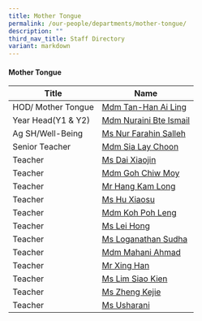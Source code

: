 ```yaml
---
title: Mother Tongue
permalink: /our-people/departments/mother-tongue/
description: ""
third_nav_title: Staff Directory
variant: markdown
---
```

#### Mother Tongue

| Title | Name |
|---|---|
| HOD/ Mother Tongue | [Mdm Tan-Han Ai Ling](han_ai_ling@moe.edu.sg) |
| Year Head(Y1 & Y2) | [Mdm Nuraini Bte Ismail](nuraini_ismail_a@moe.edu.sg) |
| Ag SH/Well-Being  | [Ms Nur Farahin Salleh](nur_farahin_salleh@moe.edu.sg) |
| Senior Teacher | [Mdm Sia Lay Choon](sia_lay_choon@moe.edu.sg) |
| Teacher | [Ms Dai Xiaojin](dai_xiao_jin@moe.edu.sg) |
| Teacher | [Mdm Goh Chiw Moy](goh_chiw_moy@moe.edu.sg) |
| Teacher | [Mr Hang Kam Long ](hang_kam_long@moe.edu.sg) |
| Teacher | [Ms Hu Xiaosu](hu_xiaosu@moe.edu.sg) |
| Teacher  | [Mdm Koh Poh Leng](koh_poh_leng@moe.edu.sg)  |
| Teacher | [Ms Lei Hong](lei_hong@moe.edu.sg)  |
| Teacher | [Ms Loganathan Sudha](loganathan_sudha@moe.edu.sg)  |
| Teacher  | [Mdm Mahani Ahmad](mahani_ahmad@moe.edu.sg) |
| Teacher  | [Mr Xing Han](xing_han@moe.edu.sg) |
| Teacher  | [Ms Lim Siao Kien](lim_siao_kien@moe.edu.sg) |
|  Teacher  | [Ms Zheng Kejie](zheng_kejie@moe.edu.sg) |
| Teacher  | [Ms Usharani](natarajan_usha@moe.edu.sg) |